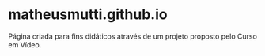 # matheusmutti.github.io

Página criada para fins didáticos através de um projeto proposto pelo Curso em Vídeo.
